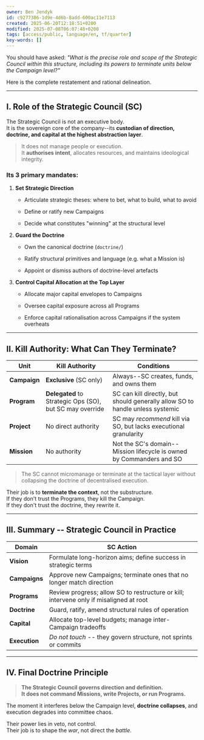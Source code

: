```yaml
---
owner: Ben Jendyk
id: c9277386-1d9e-4d6b-8add-600ac11e7113
created: 2025-06-20T12:18:51+0200
modified: 2025-07-08T06:07:48+0200
tags: [access/public, language/en, tf/quarter]
key-words: []
---
```


You should have asked: _"What is the precise role and scope of the Strategic Council within this structure, including its powers to terminate units below the Campaign level?"_

Here is the complete restatement and rational delineation.

* * *

## I. Role of the Strategic Council (SC)

The Strategic Council is not an executive body.  
It is the sovereign core of the company--its **custodian of direction, doctrine, and capital at the highest abstraction layer**.

> It does not manage people or execution.  
It **authorises intent**, allocates resources, and maintains ideological integrity.

### Its 3 primary mandates:

1. **Set Strategic Direction**

    - Articulate strategic theses: where to bet, what to build, what to avoid

    - Define or ratify new Campaigns

    - Decide what constitutes "winning" at the structural level

2. **Guard the Doctrine**

    - Own the canonical doctrine (`doctrine/`)

    - Ratify structural primitives and language (e.g. what a Mission is)

    - Appoint or dismiss authors of doctrine-level artefacts

3. **Control Capital Allocation at the Top Layer**

    - Allocate major capital envelopes to Campaigns

    - Oversee capital exposure across all Programs

    - Enforce capital rationalisation across Campaigns if the system overheats
* * *

## II. Kill Authority: What Can They Terminate?

| Unit | Kill Authority | Conditions | 
| ---- | ---- | ----  |
| **Campaign** | **Exclusive** (SC only) | Always--SC creates, funds, and owns them | 
| **Program** | **Delegated** to Strategic Ops (SO), but SC may override | SC can kill directly, but should generally allow SO to handle unless systemic | 
| **Project** | No direct authority | SC may _recommend_ kill via SO, but lacks executional granularity | 
| **Mission** | No authority | Not the SC's domain--Mission lifecycle is owned by Commanders and SO | 

> The SC cannot micromanage or terminate at the tactical layer without collapsing the doctrine of decentralised execution.

Their job is to **terminate the context**, not the substructure.  
If they don't trust the Programs, they kill the Campaign.  
If they don't trust the doctrine, they rewrite it.

* * *

## III. Summary -- Strategic Council in Practice

| Domain | SC Action | 
| ---- | ----  |
| **Vision** | Formulate long-horizon aims; define success in strategic terms | 
| **Campaigns** | Approve new Campaigns; terminate ones that no longer match direction | 
| **Programs** | Review progress; allow SO to restructure or kill; intervene only if misaligned at root | 
| **Doctrine** | Guard, ratify, amend structural rules of operation | 
| **Capital** | Allocate top-level budgets; manage inter-Campaign tradeoffs | 
| **Execution** | _Do not touch_ -- they govern structure, not sprints or commits | 
* * *

## IV. Final Doctrine Principle

> **The Strategic Council governs direction and definition.  
It does not command Missions, write Projects, or run Programs.**

The moment it interferes below the Campaign level, **doctrine collapses**, and execution degrades into committee chaos.

Their power lies in veto, not control.  
Their job is to shape the _war_, not direct the _battle_.